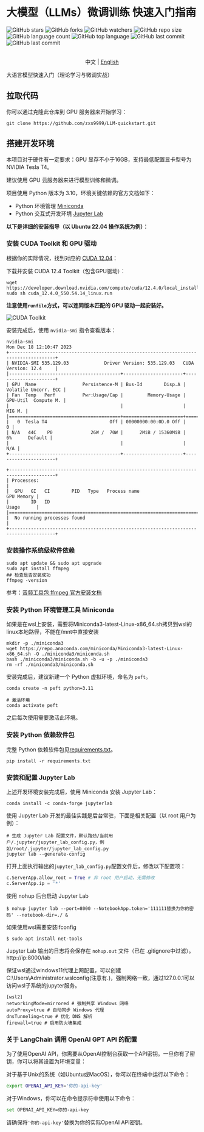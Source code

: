 # 大模型（LLMs）微调训练 快速入门指南

![GitHub stars](https://img.shields.io/github/stars/DjangoPeng/LLM-quickstart?style=social)
![GitHub forks](https://img.shields.io/github/forks/DjangoPeng/LLM-quickstart?style=social)
![GitHub watchers](https://img.shields.io/github/watchers/DjangoPeng/LLM-quickstart?style=social)
![GitHub repo size](https://img.shields.io/github/repo-size/DjangoPeng/LLM-quickstart)
![GitHub language count](https://img.shields.io/github/languages/count/DjangoPeng/LLM-quickstart)
![GitHub top language](https://img.shields.io/github/languages/top/DjangoPeng/LLM-quickstart)
![GitHub last commit](https://img.shields.io/github/last-commit/DjangoPeng/LLM-quickstart?color=red)
![GitHub last commit](https://img.shields.io/github/last-commit/DjangoPeng/LLM-quickstart?color=red)

<p align="center">
    <br> 中文 | <a href="README-en.md">English</a>
</p>


大语言模型快速入门（理论学习与微调实战）

## 拉取代码

你可以通过克隆此仓库到 GPU 服务器来开始学习：

```shell
git clone https://github.com/zxs9999/LLM-quickstart.git
```

## 搭建开发环境

本项目对于硬件有一定要求：GPU 显存不小于16GB，支持最低配置显卡型号为 NVIDIA Tesla T4。

建议使用 GPU 云服务器来进行模型训练和微调。

项目使用 Python 版本为 3.10，环境关键依赖的官方文档如下：

- Python 环境管理 [Miniconda](https://docs.conda.io/projects/miniconda/en/latest/)
- Python 交互式开发环境 [Jupyter Lab](https://jupyterlab.readthedocs.io/en/stable/getting_started/installation.html)


**以下是详细的安装指导（以 Ubuntu 22.04 操作系统为例）**：

### 安装 CUDA Toolkit 和 GPU 驱动

根据你的实际情况，找到对应的 [CUDA 12.04](https://developer.nvidia.com/cuda-12-4-0-download-archive?target_os=Linux&target_arch=x86_64&Distribution=Ubuntu&target_version=22.04&target_type=runfile_local)：

下载并安装 CUDA 12.4 Toolkit（包含GPU驱动）：

```shell
wget https://developer.download.nvidia.com/compute/cuda/12.4.0/local_installers/cuda_12.4.0_550.54.14_linux.run
sudo sh cuda_12.4.0_550.54.14_linux.run
```

**注意使用`runfile`方式，可以连同版本匹配的 GPU 驱动一起安装好。**

![CUDA Toolkit](docs/cuda_installation.png)

安装完成后，使用 `nvidia-smi` 指令查看版本：

```shell
nvidia-smi          
Mon Dec 18 12:10:47 2023       
+---------------------------------------------------------------------------------------+
| NVIDIA-SMI 535.129.03             Driver Version: 535.129.03   CUDA Version: 12.4     |
|-----------------------------------------+----------------------+----------------------+
| GPU  Name                 Persistence-M | Bus-Id        Disp.A | Volatile Uncorr. ECC |
| Fan  Temp   Perf          Pwr:Usage/Cap |         Memory-Usage | GPU-Util  Compute M. |
|                                         |                      |               MIG M. |
|=========================================+======================+======================|
|   0  Tesla T4                       Off | 00000000:00:0D.0 Off |                    0 |
| N/A   44C    P0              26W /  70W |      2MiB / 15360MiB |      6%      Default |
|                                         |                      |                  N/A |
+-----------------------------------------+----------------------+----------------------+
                                                                                         
+---------------------------------------------------------------------------------------+
| Processes:                                                                            |
|  GPU   GI   CI        PID   Type   Process name                            GPU Memory |
|        ID   ID                                                             Usage      |
|=======================================================================================|
|  No running processes found                                                           |
+---------------------------------------------------------------------------------------+
```

### 安装操作系统级软件依赖

```shell
sudo apt update && sudo apt upgrade
sudo apt install ffmpeg
## 检查是否安装成功
ffmpeg -version
```

参考：[音频工具包 ffmpeg 官方安装文档](https://phoenixnap.com/kb/install-ffmpeg-ubuntu)


### 安装 Python 环境管理工具 Miniconda
如果是在wsl上安装，需要将Miniconda3-latest-Linux-x86_64.sh拷贝到wsl的linux本地路径，不能在/mnt中直接安装

```shell
mkdir -p ./miniconda3
wget https://repo.anaconda.com/miniconda/Miniconda3-latest-Linux-x86_64.sh -O ./miniconda3/miniconda.sh
bash ./miniconda3/miniconda.sh -b -u -p ./miniconda3
rm -rf ./miniconda3/miniconda.sh
```

安装完成后，建议新建一个 Python 虚拟环境，命名为 `peft`。

```shell
conda create -n peft python=3.11

# 激活环境
conda activate peft 
```

之后每次使用需要激活此环境。


### 安装 Python 依赖软件包

完整 Python 依赖软件包见[requirements.txt](requirements.txt)。

```shell
pip install -r requirements.txt
```


### 安装和配置 Jupyter Lab

上述开发环境安装完成后，使用 Miniconda 安装 Jupyter Lab：

```shell
conda install -c conda-forge jupyterlab
```

使用 Jupyter Lab 开发的最佳实践是后台常驻，下面是相关配置（以 root 用户为例）：

```shell
# 生成 Jupyter Lab 配置文件，默认路劲/当前用户/.jupyter/jupyter_lab_config.py，例如/root/.jupyter/jupyter_lab_config.py
jupyter lab --generate-config
```

打开上面执行输出的`jupyter_lab_config.py`配置文件后，修改以下配置项：

```python
c.ServerApp.allow_root = True # 非 root 用户启动，无需修改
c.ServerApp.ip = '*'
```

使用 nohup 后台启动 Jupyter Lab
```shell
$ nohup jupyter lab --port=8000 --NotebookApp.token='111111替换为你的密码' --notebook-dir=./ &
```
如果使用wsl需要安装ifconfig
```shell
$ sudo apt install net-tools
```
Jupyter Lab 输出的日志将会保存在 `nohup.out` 文件（已在 .gitignore中过滤）。
http://ip:8000/lab

保证wsl通过windows11代理上网配置，可以创建C:\Users\Administrator\.wslconfig(注意有.)，强制网络一致，通过127.0.0.1可以访问wsl子系统的jupyter服务。

```shell
[wsl2]
networkingMode=mirrored # 强制共享 Windows 网络
autoProxy=true # 自动同步 Windows 代理
dnsTunneling=true # 优化 DNS 解析
firewall=true # 启用防火墙集成
```

### 关于 LangChain 调用 OpenAI GPT API 的配置

为了使用OpenAI API，你需要从OpenAI控制台获取一个API密钥。一旦你有了密钥，你可以将其设置为环境变量：

对于基于Unix的系统（如Ubuntu或MacOS），你可以在终端中运行以下命令：

```bash
export OPENAI_API_KEY='你的-api-key'
```

对于Windows，你可以在命令提示符中使用以下命令：

```bash
set OPENAI_API_KEY=你的-api-key
```

请确保将`'你的-api-key'`替换为你的实际OpenAI API密钥。
